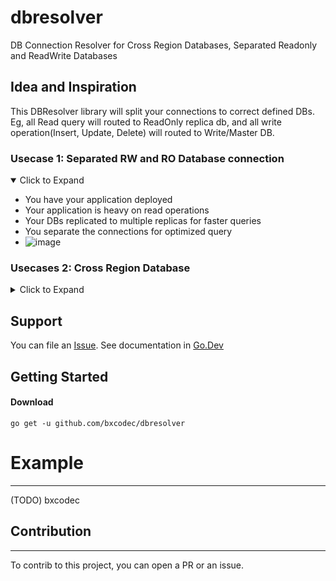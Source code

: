 # dbresolver
DB Connection Resolver for Cross Region Databases, Separated Readonly and ReadWrite Databases

## Idea and Inspiration

This DBResolver library will split your connections to correct defined DBs. Eg, all Read query will routed to ReadOnly replica db, and all write operation(Insert, Update, Delete) will routed to Write/Master DB. 

### Usecase 1: Separated RW and RO Database connection
<details open>

<summary>Click to Expand</summary>

- You have your application deployed
- Your application is heavy on read operations
- Your DBs replicated to multiple replicas for faster queries
- You separate the connections for optimized query 
- ![image](https://user-images.githubusercontent.com/11002383/180010864-c9e2a0b6-520d-48d6-bf0d-490eb070e75d.png) 

</details>

### Usecases 2: Cross Region Database
<details>

<summary>Click to Expand</summary>

- Your application deployed to multi regions.
- You have your Databases configured globally.
- ![image](https://user-images.githubusercontent.com/11002383/179894026-7206cbb8-35d7-4fd9-9ce9-4e62bf1ec156.png)

</details>

## Support

You can file an [Issue](https://github.com/bxcodec/dbresolver/issues/new).
See documentation in [Go.Dev](https://pkg.go.dev/github.com/bxcodec/dbresolver?tab=doc)

## Getting Started

#### Download

```shell
go get -u github.com/bxcodec/dbresolver
```

# Example
---
(TODO) bxcodec


## Contribution
---

To contrib to this project, you can open a PR or an issue.
